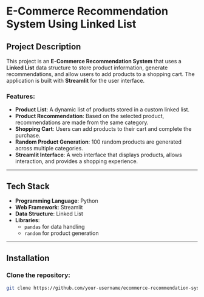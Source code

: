 # E-Commerce Recommendation System Using Linked List

## Project Description

This project is an **E-Commerce Recommendation System** that uses a **Linked List** data structure to store product information, generate recommendations, and allow users to add products to a shopping cart. The application is built with **Streamlit** for the user interface.

### Features:
- **Product List**: A dynamic list of products stored in a custom linked list.
- **Product Recommendation**: Based on the selected product, recommendations are made from the same category.
- **Shopping Cart**: Users can add products to their cart and complete the purchase.
- **Random Product Generation**: 100 random products are generated across multiple categories.
- **Streamlit Interface**: A web interface that displays products, allows interaction, and provides a shopping experience.

---

## Tech Stack

- **Programming Language**: Python
- **Web Framework**: Streamlit
- **Data Structure**: Linked List
- **Libraries**: 
  - `pandas` for data handling
  - `random` for product generation

---

## Installation

### Clone the repository:
```bash
git clone https://github.com/your-username/ecommerce-recommendation-system.git
